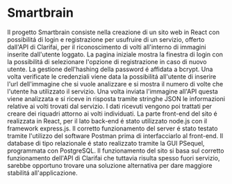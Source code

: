 # Smartbrain

Il progetto Smartbrain consiste nella creazione di un sito web in React con possibilitá di login e registrazione per usufruire di un servizio, offerto dall'API di Clarifai, per il riconoscimento di volti all'interno di immagini inserite dall'utente loggato. 
La pagina iniziale mostra la finestra di login con la possibilitá di selezionare l'opzione di registrazione in caso di nuovo utente. La gestione dell'hashing della password é affidata a bcrypt. 
Una volta verificate le credenziali viene data la possibilitá all'utente di inserire l'url dell'immagine che si vuole analizzare e si mostra il numero di volte che l'utente ha utilizzato il servizio. 
Una volta inviata l'immagine all'API questa viene analizzata e si riceve in risposta tramite stringhe JSON le informazioni relative ai volti trovati dal servizio. I dati ricevuti vengono poi trattati per creare dei riquadri attorno ai volti individuati. 
La parte front-end del sito é realizzata in React, per il lato back-end é stato utilizzato node.js con il framework express.js. 
Il corretto funzionamento del server é stato testato tramite l'utilizzo del software Postman prima di interfacciarlo al front-end. 
Il database di tipo relazionale é stato realizzato tramite la GUI PSequel, programmata con PostgreSQL. 
Il funzionamento del sito si basa sul corretto funzionamento dell'API di Clarifai che tuttavia risulta spesso fuori servizio, sarebbe opportuno trovare una soluzione alternativa per dare maggiore stabilitá all'applicazione.
